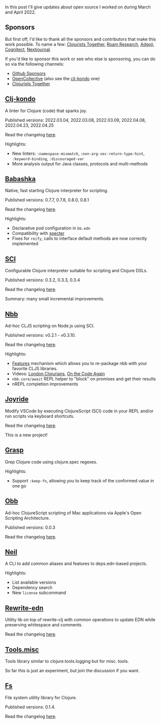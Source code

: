 In this post I'll give updates about open source I worked on during March and April 2022.

## Sponsors

But first off, I'd like to thank all the sponsors and contributors that make
this work possible. To name a few: [Clojurists
Together](https://clojuriststogether.org/), [Roam
Research](https://roamresearch.com/), [Adgoji](https://www.adgoji.com/),
[Cognitect](https://www.cognitect.com/),
[Nextjournal](https://nextjournal.com/).

If you'd like to sponsor this work or see who else is sponsoring, you can do so via the
following channels:

- [Github Sponsors](https://github.com/sponsors/borkdude)
- [OpenCollective](https://opencollective.com/babashka) (also see the [clj-kondo](https://opencollective.com/clj-kondo) one)
- [Clojurists Together](https://www.clojuriststogether.org/)

## [Clj-kondo](https://github.com/clj-kondo/clj-kondo)

A linter for Clojure (code) that sparks joy.

Published versions: 2022.03.04, 2022.03.08, 2022.03.09, 2022.04.08, 2022.04.23, 2022.04.25

Read the changelog [here](https://github.com/clj-kondo/clj-kondo/blob/master/CHANGELOG.md).

Highlights:

- New linters: `:namespace-mismatch`, `:non-arg-vec-return-type-hint`, `:keyword-binding`, `:discouraged-var`
- More analysis output for Java classes, protocols and multi-methods

## [Babashka](https://github.com/babashka/babashka)

Native, fast starting Clojure interpreter for scripting.

Published versions: 0.7.7, 0.7.8, 0.8.0, 0.8.1

Read the changelog [here](https://github.com/babashka/babashka/blob/master/CHANGELOG.md).

Highlights:

- Declarative pod configuration in `bb.edn`
- Compatibility with [specter](https://github.com/redplanetlabs/specter)
- Fixes for `reify`, calls to interface default methods are now correctly implemented

## [SCI](https://github.com/babashka/sci)

Configurable Clojure interpreter suitable for scripting and Clojure DSLs.

Published versions: 0.3.2, 0.3.3, 0.3.4

Read the changelog [here](https://github.com/babashka/sci/blob/master/CHANGELOG.md).

Summary: many small incremental improvements.

## [Nbb](https://github.com/babashka/nbb)

Ad-hoc CLJS scripting on Node.js using SCI.

Published versions: v0.2.1 - v0.3.10.

Read the changelog [here](https://github.com/babashka/nbb/blob/main/CHANGELOG.md).

Highlights:

- [Features](https://github.com/babashka/nbb/blob/main/doc/dev.md#features) mechanism which allows you to re-package nbb with your favorite CLJS libraries.
- Videos: [London Clojurians](https://youtu.be/7DQ0ymojfLg), [On the Code Again](https://youtu.be/_-G9EKaAyuI)
- `nbb.core/await` REPL helper to "block" on promises and get their results
- nREPL completion improvements

## [Joyride](https://github.com/BetterThanTomorrow/joyride)

Modify VSCode by executing ClojureScript (SCI) code in your REPL and/or run
scripts via keyboard shortcuts.

Read the changelog [here](https://github.com/BetterThanTomorrow/joyride/blob/master/CHANGELOG.md).

This is a new project!

## [Grasp](https://github.com/borkdude/grasp)

Grep Clojure code using clojure.spec regexes.

Highlights:

- Support `:keep-fn`, allowing you to keep track of the conformed value in one
  go

## [Obb](https://github.com/babashka/obb)

Ad-hoc ClojureScript scripting of Mac applications via Apple's Open Scripting
Architecture.

Published versions: 0.0.3

Read the changelog [here](https://github.com/babashka/obb/blob/main/CHANGELOG.md).

## [Neil](https://github.com/babashka/neil)

A CLI to add common aliases and features to deps.edn-based projects.

Highlights:

- List available versions
- Dependency search
- New `license` subcommand

## [Rewrite-edn](https://github.com/borkdude/rewrite-edn)

Utility lib on top of rewrite-clj with common operations to update EDN while
preserving whitespace and comments.

Read the changelog [here](https://github.com/borkdude/rewrite-edn/blob/master/CHANGELOG.md).

## [Tools.misc](https://github.com/clj-easy/tools.misc)

Tools library similar to clojure.tools.logging but for misc. tools.

So far this is just an experiment, but join the discussion if you want.

## [Fs](https://github.com/babashka/fs)

File system utility library for Clojure.

Published versions: 0.1.4.

Read the changelog [here](https://github.com/babashka/fs/blob/master/CHANGELOG.md).
